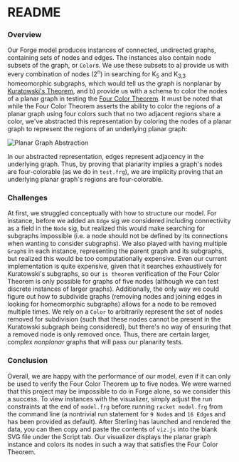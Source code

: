 # README
### Overview
Our Forge model produces instances of connected, undirected graphs, containing sets of nodes and edges. The instances also contain node subsets of the graph, or `Color`s. We use these subsets to a) provide us with every combination of nodes (2<sup>n</sup>) in searching for K<sub>5</sub> and K<sub>3,3</sub> homeomorphic subgraphs, which would tell us the graph is nonplanar by [Kuratowski's Theorem](https://en.wikipedia.org/wiki/Kuratowski%27s_theorem), and b) provide us with a schema to color the nodes of a planar graph in testing the [Four Color Theorem](https://en.wikipedia.org/wiki/Four_color_theorem). It must be noted that while the Four Color Theorem asserts the ability to color the regions of a planar graph using four colors such that no two adjacent regions share a color, we've abstracted this representation by coloring the nodes of a planar graph to represent the regions of an underlying planar graph:

![Planar Graph Abstraction](https://media.geeksforgeeks.org/wp-content/uploads/20210714163156/map3-300x142.png)
 
In our abstracted representation, edges represent adjacency in the underlying graph. Thus, by proving that planarity implies a graph's nodes are four-colorable (as we do in `test.frg`), we are implicity proving that an underlying planar graph's regions are four-colorable.
### Challenges
At first, we struggled conceptually with how to structure our model. For instance, before we added an `Edge` sig we considered including connectivity as a field in the `Node` sig, but realized this would make searching for subgraphs impossible (i.e. a node should not be defined by its connections when wanting to consider subgraphs). We also played with having multiple `Graph`s in each instance, representing the parent graph and its subgraphs, but realized this would be too computationally expensive. Even our current implementation is quite expensive, given that it searches exhaustively for Kuratowski's subgraphs, so our `is theorem` verification of the Four Color Theorem is only possible for graphs of five nodes (although we can test discrete instances of larger graphs). Additionally, the only way we could figure out how to subdivide graphs (removing nodes and joining edges in looking for homeomorphic subgraphs) allows for a node to be removed multiple times. We rely on a `Color` to arbitrarily represent the set of nodes removed for subdivision (such that these nodes cannot be present in the Kuratowski subgraph being considered), but there's no way of ensuring that a removed node is only removed once. Thus, there are certain larger, complex *nonplanar* graphs that will pass our planarity tests. 
### Conclusion
Overall, we are happy with the performance of our model, even if it can only be used to verify the Four Color Theorem up to five nodes. We were warned that this project may be impossible to do in Forge alone, so we consider this a success. To view instances with the visualizer, simply adjust the run constraints at the end of `model.frg` before running `racket model.frg` from the command line (a nontrivial run statement for `9 Node`s and `16 Edge`s and has been provided as default). After Sterling has launched and rendered the data, you can then copy and paste the contents of `viz.js` into the blank SVG file under the Script tab. Our visualizer displays the planar graph instance and colors its nodes in such a way that satisfies the Four Color Theorem.